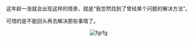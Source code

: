 这年龄一涨就会出现这样的情景，就是“我忽然找到了曾经某个问题的解决方法”。  

可惜的是不能回头再去解决那些事情了。
<center>

![fgrfg](\2020-10-11\007kPYPngy1gjlpabryt1g3064064hdt.gif)

</center>